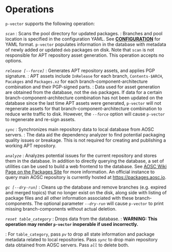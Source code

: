 # Operations

`p-vector` supports the following operation:

*`scan`*
:   Scans the pool directory for updated packages.
:   Branches and pool location is specified in the configuration YAML. See **[CONFIGURATION](#configuration)** for YAML format. `p-vector` populates information in the database with metadata of newly added or updated `deb` packages on disk. Note that `scan` is not responsible for APT repository asset generation. This operation accepts no options.

*`release [--force]`*
:   Generates APT repository assets, and applies PGP signature.
:   APT assets include `InRelease` for each branch, `Contents-$ARCH`, `Pacakges` and `Packages.xz` for each branch-component-architecture combination and their PGP-signed parts.
:   Data used for asset generation are obtained from the database, not the `deb` packages. If data for a certain branch-component-architecture combination has not been updated on the database since the last time APT assets were generated, `p-vector` will not regenerate assets for that branch-component-architecture combination to reduce write traffic to disk. However, the *`--force`* option will cause `p-vector` to regenerate and re-sign assets.

*`sync`*
:   Synchronizes main repository data to local database from AOSC servers.
:   The data aid the dependency analyzer to find potential packaging quality issues or breakage. This is not required for creating and publishing a working APT repository.

*`analyze`*
:   Analyzes potential issues for the current repository and stores them in the database. In addition to directly querying the database, a set of utilities can be used to build a web frontend to the database. See [AOSC Wiki Page on the Packages Site](https://wiki.aosc.io/developer/infrastructure/packages-site/) for more information. An official instance to query main AOSC repository is currently hosted at <https://packages.aosc.io>.

*`gc [--dry-run]`*
:   Cleans up the database and remove branches (e.g. expired and merged topics) that no longer exist on the disk, along side with listing of package files and all other information associated with these branch-components. The optional parameter *`--dry-run`* will cause `p-vector` to print missing branch-components without actual deletion.

*`reset table_category`*
:   Drops data from the database.
:   **WARNING: This operation may render `p-vector` inoperable if used incorrectly.**

:   For `table_category`, pass *`pv`* to drop all state information and package metadata related to local repositories. Pass *`sync`* to drop main repository data obtained from AOSC servers. Pass *`all`* to delete both.
